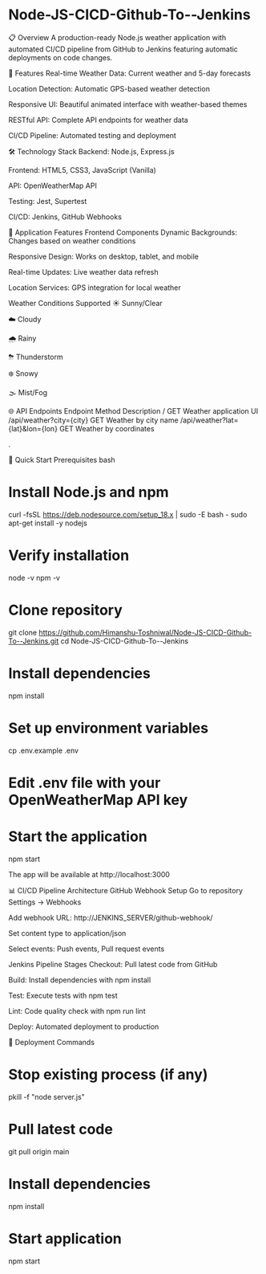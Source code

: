 # Node-JS-CICD-Github-To--Jenkins

📋 Overview
A production-ready Node.js weather application with automated CI/CD pipeline from GitHub to Jenkins featuring automatic deployments on code changes.

🎯 Features
Real-time Weather Data: Current weather and 5-day forecasts

Location Detection: Automatic GPS-based weather detection

Responsive UI: Beautiful animated interface with weather-based themes

RESTful API: Complete API endpoints for weather data

CI/CD Pipeline: Automated testing and deployment


🛠️ Technology Stack
Backend: Node.js, Express.js

Frontend: HTML5, CSS3, JavaScript (Vanilla)

API: OpenWeatherMap API

Testing: Jest, Supertest

CI/CD: Jenkins, GitHub Webhooks

📱 Application Features
Frontend Components
Dynamic Backgrounds: Changes based on weather conditions

Responsive Design: Works on desktop, tablet, and mobile

Real-time Updates: Live weather data refresh

Location Services: GPS integration for local weather

Weather Conditions Supported
☀️ Sunny/Clear

☁️ Cloudy

🌧 Rainy

⛈ Thunderstorm

❄️ Snowy

🌫 Mist/Fog


🌐 API Endpoints
Endpoint	Method	Description
/	GET	Weather application UI
/api/weather?city={city}	GET	Weather by city name
/api/weather?lat={lat}&lon={lon}	GET	Weather by coordinates



.

🚀 Quick Start
Prerequisites
bash
# Install Node.js and npm
curl -fsSL https://deb.nodesource.com/setup_18.x | sudo -E bash -
sudo apt-get install -y nodejs

# Verify installation
node -v
npm -v


# Clone repository
git clone https://github.com/Himanshu-Toshniwal/Node-JS-CICD-Github-To--Jenkins.git
cd Node-JS-CICD-Github-To--Jenkins

# Install dependencies
npm install

# Set up environment variables
cp .env.example .env
# Edit .env file with your OpenWeatherMap API key

# Start the application
npm start

The app will be available at http://localhost:3000


📊 CI/CD Pipeline Architecture
GitHub Webhook Setup
Go to repository Settings → Webhooks

Add webhook URL: http://JENKINS_SERVER/github-webhook/

Set content type to application/json

Select events: Push events, Pull request events


Jenkins Pipeline Stages
Checkout: Pull latest code from GitHub

Build: Install dependencies with npm install

Test: Execute tests with npm test

Lint: Code quality check with npm run lint

Deploy: Automated deployment to production

🚀 Deployment Commands

# Stop existing process (if any)
pkill -f "node server.js"

# Pull latest code
git pull origin main

# Install dependencies
npm install

# Start application
npm start


